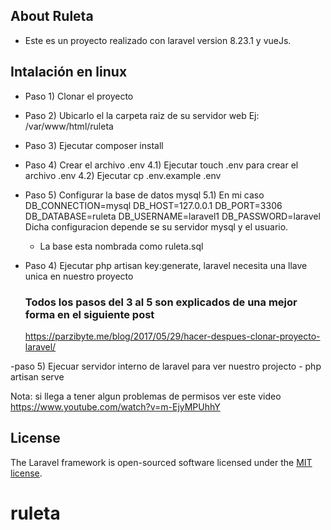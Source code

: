 ## About Ruleta
- Este es un proyecto realizado con laravel version 8.23.1 y vueJs.

## Intalación en linux
- Paso 1) Clonar el proyecto
- Paso 2) Ubicarlo el la carpeta raiz de su servidor web Ej: /var/www/html/ruleta
- Paso 3)  Ejecutar composer install
- Paso 4) Crear el archivo .env 
    4.1) Ejecutar touch .env para crear el archivo .env
    4.2) Ejecutar cp .env.example .env 
- Paso 5) Configurar la base de datos mysql
    5.1) En mi caso 
    DB_CONNECTION=mysql
    DB_HOST=127.0.0.1
    DB_PORT=3306
    DB_DATABASE=ruleta
    DB_USERNAME=laravel1
    DB_PASSWORD=laravel
    Dicha configuracion depende se su servidor mysql y el usuario.
    * La base esta nombrada como ruleta.sql
    
 
- Paso 4) Ejecutar php artisan key:generate, laravel necesita una llave unica en nuestro proyecto 

    ### Todos los pasos del 3 al 5 son explicados de una mejor forma en el siguiente post 
    https://parzibyte.me/blog/2017/05/29/hacer-despues-clonar-proyecto-laravel/

-paso 5) Ejecuar servidor interno de laravel para ver nuestro projecto
    - php artisan serve
    
 Nota: si llega a tener algun problemas de permisos ver este video
    https://www.youtube.com/watch?v=m-EjyMPUhhY

## License

The Laravel framework is open-sourced software licensed under the [MIT license](https://opensource.org/licenses/MIT).
# ruleta
